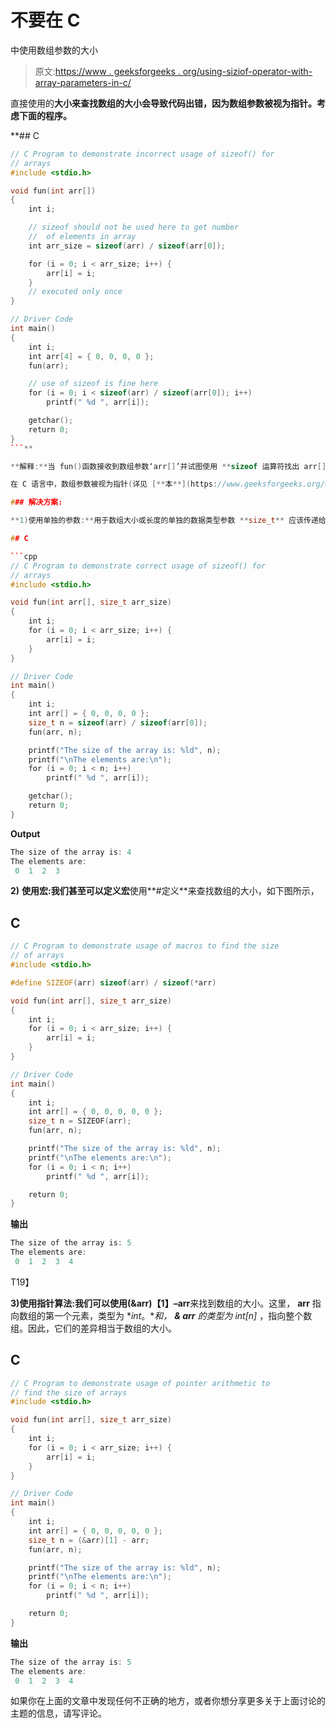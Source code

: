 # 不要在 C

中使用数组参数的大小

> 原文:[https://www . geeksforgeeks . org/using-siziof-operator-with-array-parameters-in-c/](https://www.geeksforgeeks.org/using-sizof-operator-with-array-paratmeters-in-c/)

直接使用的**大小来查找数组的大小会导致代码出错，因为数组参数被视为指针。考虑下面的程序。**

 **## C

```cpp
// C Program to demonstrate incorrect usage of sizeof() for
// arrays
#include <stdio.h>

void fun(int arr[])
{
    int i;

    // sizeof should not be used here to get number
    //  of elements in array
    int arr_size = sizeof(arr) / sizeof(arr[0]);

    for (i = 0; i < arr_size; i++) {
        arr[i] = i;
    }
    // executed only once
}

// Driver Code
int main()
{
    int i;
    int arr[4] = { 0, 0, 0, 0 };
    fun(arr);

    // use of sizeof is fine here
    for (i = 0; i < sizeof(arr) / sizeof(arr[0]); i++)
        printf(" %d ", arr[i]);

    getchar();
    return 0;
}
```** 

**解释:**当 fun()函数接收到数组参数‘arr[]’并试图使用 **sizeof 运算符找出 arr[]中的元素数量时，该代码会生成一个错误。**

在 C 语言中，数组参数被视为指针(详见 [**本**](https://www.geeksforgeeks.org/why-c-treats-array-parameters-as-pointers/) )。因此，表达式**sizeof(arr)/sizeof(arr[0])**变为 **sizeof(int *)/sizeof(int)** ，结果为 1(int 和 int *的大小为 4)，并且 for 循环内部 fun()只执行一次，与数组的大小无关。因此，在这种情况下，不应使用**大小的**来获取多个元素。

### 解决方案:

**1)使用单独的参数:**用于数组大小或长度的单独的数据类型参数 **size_t** 应该传递给 fun()。 **size_t** 是至少 16 位的无符号整数类型。所以**修正程序为:**

## C

```cpp
// C Program to demonstrate correct usage of sizeof() for
// arrays
#include <stdio.h>

void fun(int arr[], size_t arr_size)
{
    int i;
    for (i = 0; i < arr_size; i++) {
        arr[i] = i;
    }
}

// Driver Code
int main()
{
    int i;
    int arr[] = { 0, 0, 0, 0 };
    size_t n = sizeof(arr) / sizeof(arr[0]);
    fun(arr, n);

    printf("The size of the array is: %ld", n);
    printf("\nThe elements are:\n");
    for (i = 0; i < n; i++)
        printf(" %d ", arr[i]);

    getchar();
    return 0;
}
```

**Output**

```cpp
The size of the array is: 4
The elements are:
 0  1  2  3 
```

**2)** **使用宏:**我们甚至可以定义**宏**使用**#定义**来查找数组的大小，如下图所示，

## C

```cpp
// C Program to demonstrate usage of macros to find the size
// of arrays
#include <stdio.h>

#define SIZEOF(arr) sizeof(arr) / sizeof(*arr)

void fun(int arr[], size_t arr_size)
{
    int i;
    for (i = 0; i < arr_size; i++) {
        arr[i] = i;
    }
}

// Driver Code
int main()
{
    int i;
    int arr[] = { 0, 0, 0, 0, 0 };
    size_t n = SIZEOF(arr);
    fun(arr, n);

    printf("The size of the array is: %ld", n);
    printf("\nThe elements are:\n");
    for (i = 0; i < n; i++)
        printf(" %d ", arr[i]);

    return 0;
}
```

**输出**

```cpp
The size of the array is: 5
The elements are:
 0  1  2  3  4 
```

T19】

**3)使用指针算法:**我们可以使用**(&arr)【1】–arr**来找到数组的大小。这里， **arr** 指向数组的第一个元素，类型为 **int*。**和， **& arr** 的类型为 **int*[n]** ，指向整个数组。因此，它们的差异相当于数组的大小。

## C

```cpp
// C Program to demonstrate usage of pointer arithmetic to
// find the size of arrays
#include <stdio.h>

void fun(int arr[], size_t arr_size)
{
    int i;
    for (i = 0; i < arr_size; i++) {
        arr[i] = i;
    }
}

// Driver Code
int main()
{
    int i;
    int arr[] = { 0, 0, 0, 0, 0 };
    size_t n = (&arr)[1] - arr;
    fun(arr, n);

    printf("The size of the array is: %ld", n);
    printf("\nThe elements are:\n");
    for (i = 0; i < n; i++)
        printf(" %d ", arr[i]);

    return 0;
}
```

**输出**

```cpp
The size of the array is: 5
The elements are:
 0  1  2  3  4 
```

如果你在上面的文章中发现任何不正确的地方，或者你想分享更多关于上面讨论的主题的信息，请写评论。